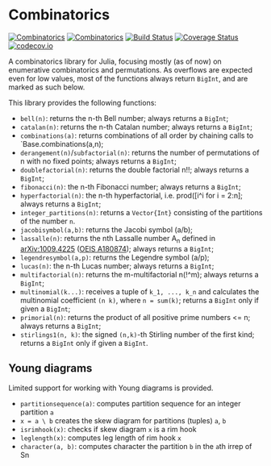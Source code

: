 # Combinatorics

[![Combinatorics](http://pkg.julialang.org/badges/Combinatorics_0.3.svg)](http://pkg.julialang.org/?pkg=Combinatorics&ver=0.3)
[![Combinatorics](http://pkg.julialang.org/badges/Combinatorics_0.4.svg)](http://pkg.julialang.org/?pkg=Combinatorics&ver=0.4)
[![Build Status](https://travis-ci.org/JuliaLang/Combinatorics.jl.svg?branch=master)](https://travis-ci.org/JuliaLang/Combinatorics.jl)
[![Coverage Status](https://coveralls.io/repos/JuliaLang/Combinatorics.jl/badge.svg?branch=master&service=github)](https://coveralls.io/github/JuliaLang/Combinatorics.jl?branch=master)
[![codecov.io](https://codecov.io/github/JuliaLang/Combinatorics.jl/coverage.svg?branch=master)](https://codecov.io/github/JuliaLang/Combinatorics.jl?branch=master)

A combinatorics library for Julia, focusing mostly (as of now) on enumerative
combinatorics and permutations.  As overflows are expected even for low values,
most of the functions always return `BigInt`, and are marked as such below.

This library provides the following functions:
 - `bell(n)`: returns the n-th Bell number; always returns a `BigInt`;
 - `catalan(n)`: returns the n-th Catalan number; always returns a `BigInt`;
  - `combinations(a)`: returns combinations of all order by chaining calls to `Base.combinations(a,n);
 - `derangement(n)`/`subfactorial(n)`: returns the number of permutations of n with no fixed points; always returns a `BigInt`;
 - `doublefactorial(n)`: returns the double factorial n!!; always returns a `BigInt`;
 - `fibonacci(n)`: the n-th Fibonacci number; always returns a `BigInt`;
 - `hyperfactorial(n)`: the n-th hyperfactorial, i.e. prod([i^i for i = 2:n]; always returns a `BigInt`;
 - `integer_partitions(n)`: returns a `Vector{Int}` consisting of the partitions of the number `n`.
 - `jacobisymbol(a,b)`: returns the Jacobi symbol (a/b);
 - `lassalle(n)`: returns the nth Lassalle number A<sub>n</sub> defined in [arXiv:1009.4225](http://arxiv.org/abs/1009.4225) ([OEIS A180874](http://oeis.org/A180874)); always returns a `BigInt`;
 - `legendresymbol(a,p)`: returns the Legendre symbol (a/p);
 - `lucas(n)`: the n-th Lucas number; always returns a `BigInt`;
 - `multifactorial(n)`: returns the m-multifactorial n(!^m); always returns a `BigInt`;
 - `multinomial(k...)`: receives a tuple of `k_1, ..., k_n` and calculates the multinomial coefficient `(n k)`, where `n = sum(k)`; returns a `BigInt` only if given a `BigInt`;
 - `primorial(n)`: returns the product of all positive prime numbers <= n; always returns a `BigInt`;
 - `stirlings1(n, k)`: the signed `(n,k)`-th Stirling number of the first kind; returns a `BigInt` only if given a `BigInt`.

Young diagrams
--------------
Limited support for working with Young diagrams is provided.

- `partitionsequence(a)`: computes partition sequence for an integer partition `a`
- `x = a \ b` creates the skew diagram for partitions (tuples) `a`, `b`
- `isrimhook(x)`: checks if skew diagram `x` is a rim hook
- `leglength(x)`: computes leg length of rim hook `x`
- `character(a, b)`: computes character the partition `b` in the `a`th irrep of Sn
